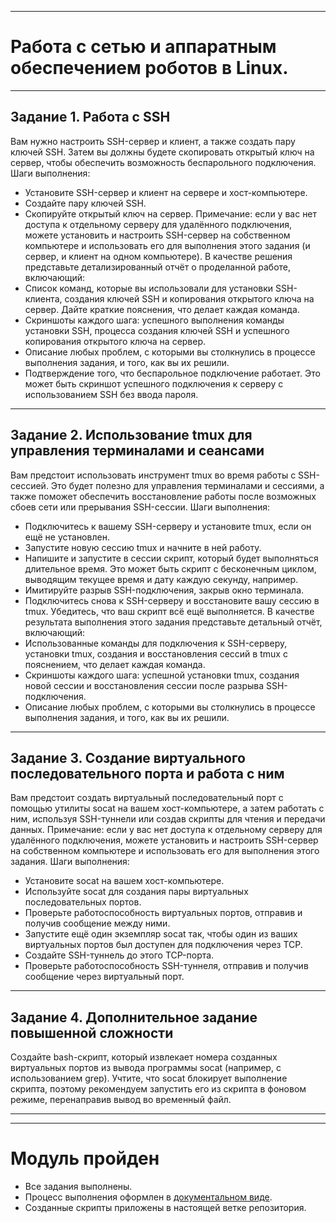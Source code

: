 ___
# Работа с сетью и аппаратным обеспечением роботов в Linux. 
___
## Задание 1. Работа с SSH
Вам нужно настроить SSH-сервер и клиент, а также создать пару ключей SSH. Затем вы должны будете скопировать открытый ключ на сервер, чтобы обеспечить возможность беспарольного подключения.
Шаги выполнения:
* Установите SSH-сервер и клиент на сервере и хост-компьютере.
* Создайте пару ключей SSH.
* Скопируйте открытый ключ на сервер.
Примечание: если у вас нет доступа к отдельному серверу для удалённого подключения, можете установить и настроить SSH-сервер на собственном компьютере и использовать его для выполнения этого задания (и сервер, и клиент на одном компьютере).
В качестве решения представьте детализированный отчёт о проделанной работе, включающий:
* Список команд, которые вы использовали для установки SSH-клиента, создания ключей SSH и копирования открытого ключа на сервер. Дайте краткие пояснения, что делает каждая команда.
* Скриншоты каждого шага: успешного выполнения команды установки SSH, процесса создания ключей SSH и успешного копирования открытого ключа на сервер.
* Описание любых проблем, с которыми вы столкнулись в процессе выполнения задания, и того, как вы их решили.
* Подтверждение того, что беспарольное подключение работает. Это может быть скриншот успешного подключения к серверу с использованием SSH без ввода пароля.
___
## Задание 2. Использование tmux для управления терминалами и сеансами
Вам предстоит использовать инструмент tmux во время работы с SSH-сессией. Это будет полезно для управления терминалами и сессиями, а также поможет обеспечить восстановление работы после возможных сбоев сети или прерывания SSH-сессии.
Шаги выполнения:
* Подключитесь к вашему SSH-серверу и установите tmux, если он ещё не установлен.
* Запустите новую сессию tmux и начните в ней работу.
* Напишите и запустите в сессии скрипт, который будет выполняться длительное время. Это может быть скрипт с бесконечным циклом, выводящим текущее время и дату каждую секунду, например.
* Имитируйте разрыв SSH-подключения, закрыв окно терминала.
* Подключитесь снова к SSH-серверу и восстановите вашу сессию в tmux. Убедитесь, что ваш скрипт всё ещё выполняется.
В качестве результата выполнения этого задания представьте детальный отчёт, включающий:
* Использованные команды для подключения к SSH-серверу, установки tmux, создания и восстановления сессий в tmux с пояснением, что делает каждая команда.
* Скриншоты каждого шага: успешной установки tmux, создания новой сессии и восстановления сессии после разрыва SSH-подключения.
* Описание любых проблем, с которыми вы столкнулись в процессе выполнения задания, и того, как вы их решили.
___
## Задание 3. Создание виртуального последовательного порта и работа с ним
Вам предстоит создать виртуальный последовательный порт с помощью утилиты socat на вашем хост-компьютере, а затем работать с ним, используя SSH-туннели или создав скрипты для чтения и передачи данных.
Примечание: если у вас нет доступа к отдельному серверу для удалённого подключения, можете установить и настроить SSH-сервер на собственном компьютере и использовать его для выполнения этого задания.
Шаги выполнения:
* Установите socat на вашем хост-компьютере.
* Используйте socat для создания пары виртуальных последовательных портов.
* Проверьте работоспособность виртуальных портов, отправив и получив сообщение между ними.
* Запустите ещё один экземпляр socat так, чтобы один из ваших виртуальных портов был доступен для подключения через TCP. 
* Создайте SSH-туннель до этого TCP-порта.
* Проверьте работоспособность SSH-туннеля, отправив и получив сообщение через виртуальный порт. 
___
## Задание 4. Дополнительное задание повышенной сложности
Cоздайте bash-скрипт, который извлекает номера созданных виртуальных портов из вывода программы socat (например, с использованием grep). Учтите, что socat блокирует выполнение скрипта, поэтому рекомендуем запустить его из скрипта в фоновом режиме, перенаправив вывод во временный файл.
___
___
# Модуль пройден
* Все задания выполнены. 
* Процесс выполнения оформлен в [документальном виде](https://github.com/git-skillbox/linux/blob/module3/m3-pw.pdf).
* Созданные скрипты приложены в настоящей ветке репозитория.
